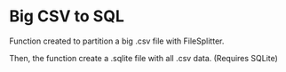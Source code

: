 ﻿# Big CSV to SQL

Function created to partition a big .csv file with FileSplitter.

Then, the function create a .sqlite file with all .csv data. (Requires SQLite)
